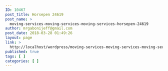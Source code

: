 ```yaml
---
ID: 10467
post_title: Horsepen 24619
post_name: >
  moving-services-moving-services-moving-services-horsepen-24619
author: mrgabonijeff@gmail.com
post_date: 2018-03-28 01:49:26
layout: page
link: >
  http://localhost/wordpress/moving-services-moving-services-moving-services-horsepen-24619/
published: true
tags: [ ]
categories: [ ]
---
```

